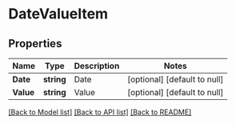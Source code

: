 # DateValueItem

## Properties
Name | Type | Description | Notes
------------ | ------------- | ------------- | -------------
**Date** | **string** | Date | [optional] [default to null]
**Value** | **string** | Value | [optional] [default to null]

[[Back to Model list]](../README.md#documentation-for-models) [[Back to API list]](../README.md#documentation-for-api-endpoints) [[Back to README]](../README.md)

